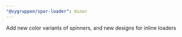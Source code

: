 ```yaml
---
"@vygruppen/spor-loader": minor
---
```


Add new color variants of spinners, and new designs for inline loaders
